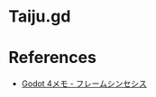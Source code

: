 # Taiju.gd

# References

- [Godot 4メモ - フレームシンセシス](https://tech.framesynthesis.co.jp/godot/#%E3%82%A8%E3%83%87%E3%82%A3%E3%82%BF%E3%81%AE%E3%82%B9%E3%82%AF%E3%83%AD%E3%83%BC%E3%83%AB%E9%80%9F%E5%BA%A6%E3%81%AB%E3%81%A4%E3%81%84%E3%81%A6)
